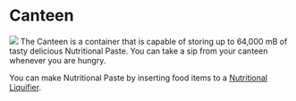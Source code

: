 # Canteen
![](item:mekanism:canteen)
The Canteen is a container that is capable of storing up to 64,000 mB of tasty delicious Nutritional Paste. You can take a sip from your canteen whenever you are hungry. 

You can make Nutritional Paste by inserting food items to a [Nutritional Liquifier](../functional_blocks/nutritional_liquifier.md).


